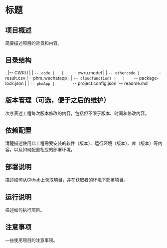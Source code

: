 # 标题

## 项目概述
简要描述项目的背景和内容。
## 目录结构
.
|-- CWRU
|   |    `-- code
|   |    `-- cwru.model
|   |    `-- othercode
|        `-- result.csv
|-- phm_wechatapp
|   |    `-- cloudfunctions
|   |    `-- package-lock.json
|   |    `-- phmApp
|        `-- project.config.json
`-- readme.md

## 版本管理（可选，便于之后的维护）
次序表述工程每次版本修改的内容，包括但不限于版本、时间和修改内容。
## 依赖配置
清楚描述使用此工程需要安装的软件（版本）、运行环境（版本）、库（版本）等内容，以及如何配置相应的部署环境。
## 部署说明
描述如何从Github上获取项目，并在获取者的环境下部署项目。
## 运行说明
描述如何执行项目。
## 注意事项
一些使用项目的注意事项。

